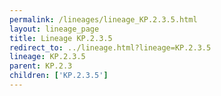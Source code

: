 ```yaml
---
permalink: /lineages/lineage_KP.2.3.5.html
layout: lineage_page
title: Lineage KP.2.3.5
redirect_to: ../lineage.html?lineage=KP.2.3.5
lineage: KP.2.3.5
parent: KP.2.3
children: ['KP.2.3.5']
---
```

